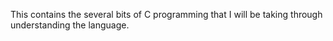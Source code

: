 This contains the several bits of C programming that I will be taking through understanding the language.
